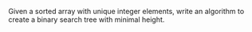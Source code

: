Given a sorted array with unique integer elements,
write an algorithm to create a binary search tree with minimal height.
